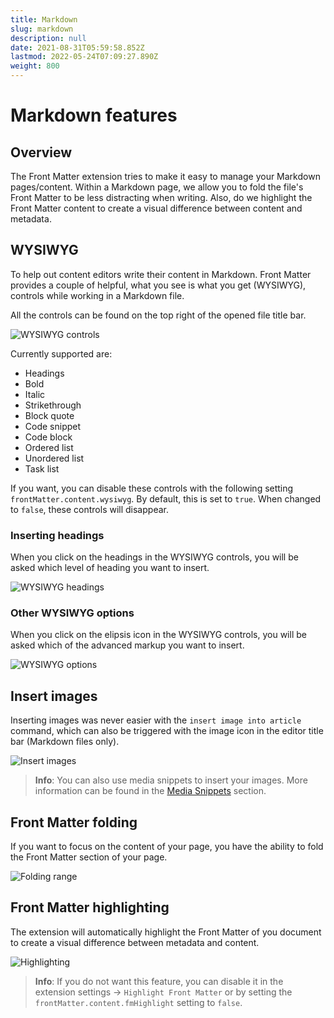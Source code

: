 ```yaml
---
title: Markdown
slug: markdown
description: null
date: 2021-08-31T05:59:58.852Z
lastmod: 2022-05-24T07:09:27.890Z
weight: 800
---
```


# Markdown features

## Overview

The Front Matter extension tries to make it easy to manage your Markdown pages/content. Within a Markdown page, we allow you to fold the file's Front Matter to be less distracting when writing. Also, do we highlight the Front Matter content to create a visual difference between content and metadata.

## WYSIWYG

To help out content editors write their content in Markdown. Front Matter provides a couple of helpful, what you see is what you get (WYSIWYG), controls while working in a Markdown file.

All the controls can be found on the top right of the opened file title bar.

![WYSIWYG controls](/releases/v5.7.0/wysiwyg_controls.png)

Currently supported are:

- Headings
- Bold
- Italic
- Strikethrough
- Block quote
- Code snippet
- Code block
- Ordered list
- Unordered list
- Task list

If you want, you can disable these controls with the following setting `frontMatter.content.wysiwyg`. By default, this is set to `true`. When changed to `false`, these controls will disappear.

### Inserting headings

When you click on the headings in the WYSIWYG controls, you will be asked which level of heading you want to insert.

![WYSIWYG headings](/releases/v5.7.0/wysiwyg_headings.png)

### Other WYSIWYG options

When you click on the elipsis icon in the WYSIWYG controls, you will be asked which of the advanced markup you want to insert.

![WYSIWYG options](/releases/v5.7.0/wysiwyg_options.png)

## Insert images

Inserting images was never easier with the `insert image into article` command, which can also be triggered with the image icon in the editor title bar (Markdown files only).

![Insert images](/releases/v4_0_0/insert-images.gif)

> **Info**: You can also use media snippets to insert your images. More information can be found in the [Media Snippets](/docs/snippets#media-snippets) section.

## Front Matter folding

If you want to focus on the content of your page, you have the ability to fold the Front Matter section of your page.

![Folding range](/assets/folding.png)

## Front Matter highlighting

The extension will automatically highlight the Front Matter of you document to create a visual difference between metadata and content.

![Highlighting](/assets/fm-highlight.png)

> **Info**: If you do not want this feature, you can disable it in the extension settings -> `Highlight Front Matter` or by setting the `frontMatter.content.fmHighlight` setting to `false`.

